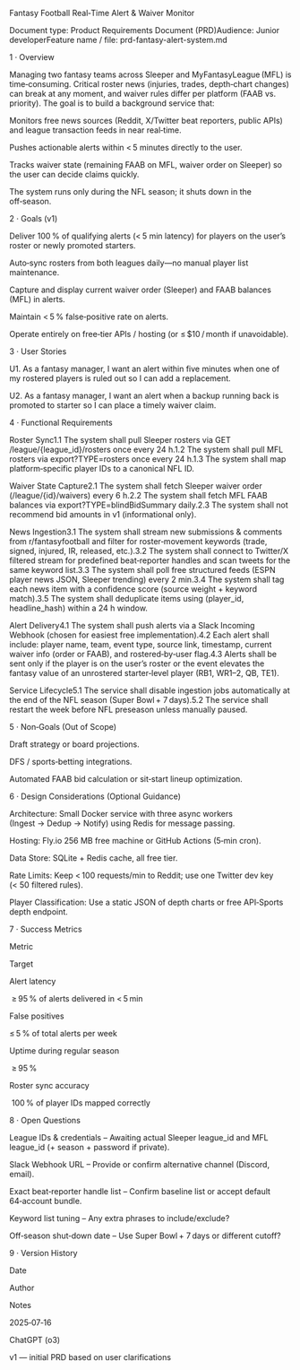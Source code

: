 Fantasy Football Real‑Time Alert & Waiver Monitor

Document type: Product Requirements Document (PRD)Audience: Junior developerFeature name / file: prd-fantasy-alert-system.md

1 · Overview

Managing two fantasy teams across Sleeper and MyFantasyLeague (MFL) is time‑consuming.  Critical roster news (injuries, trades, depth‑chart changes) can break at any moment, and waiver rules differ per platform (FAAB vs. priority).  The goal is to build a background service that:

Monitors free news sources (Reddit, X/Twitter beat reporters, public APIs) and league transaction feeds in near real‑time.

Pushes actionable alerts within < 5 minutes directly to the user.

Tracks waiver state (remaining FAAB on MFL, waiver order on Sleeper) so the user can decide claims quickly.

The system runs only during the NFL season; it shuts down in the off‑season.

2 · Goals (v1)

Deliver 100 % of qualifying alerts (< 5 min latency) for players on the user’s roster or newly promoted starters.

Auto‑sync rosters from both leagues daily—no manual player list maintenance.

Capture and display current waiver order (Sleeper) and FAAB balances (MFL) in alerts.

Maintain < 5 % false‑positive rate on alerts.

Operate entirely on free‑tier APIs / hosting (or ≤ $10 / month if unavoidable).

3 · User Stories

U1. As a fantasy manager, I want an alert within five minutes when one of my rostered players is ruled out so I can add a replacement.

U2. As a fantasy manager, I want an alert when a backup running back is promoted to starter so I can place a timely waiver claim.

4 · Functional Requirements

Roster Sync1.1 The system shall pull Sleeper rosters via GET /league/{league_id}/rosters once every 24 h.1.2 The system shall pull MFL rosters via export?TYPE=rosters once every 24 h.1.3 The system shall map platform‑specific player IDs to a canonical NFL ID.

Waiver State Capture2.1 The system shall fetch Sleeper waiver order (/league/{id}/waivers) every 6 h.2.2 The system shall fetch MFL FAAB balances via export?TYPE=blindBidSummary daily.2.3 The system shall not recommend bid amounts in v1 (informational only).

News Ingestion3.1 The system shall stream new submissions & comments from r/fantasyfootball and filter for roster‑movement keywords (trade, signed, injured, IR, released, etc.).3.2 The system shall connect to Twitter/X filtered stream for predefined beat‑reporter handles and scan tweets for the same keyword list.3.3 The system shall poll free structured feeds (ESPN player news JSON, Sleeper trending) every 2 min.3.4 The system shall tag each news item with a confidence score (source weight + keyword match).3.5 The system shall deduplicate items using (player_id, headline_hash) within a 24 h window.

Alert Delivery4.1 The system shall push alerts via a Slack Incoming Webhook (chosen for easiest free implementation).4.2 Each alert shall include: player name, team, event type, source link, timestamp, current waiver info (order or FAAB), and rostered‑by‑user flag.4.3 Alerts shall be sent only if the player is on the user’s roster or the event elevates the fantasy value of an unrostered starter‑level player (RB1, WR1–2, QB, TE1).

Service Lifecycle5.1 The service shall disable ingestion jobs automatically at the end of the NFL season (Super Bowl + 7 days).5.2 The service shall restart the week before NFL preseason unless manually paused.

5 · Non‑Goals (Out of Scope)

Draft strategy or board projections.

DFS / sports‑betting integrations.

Automated FAAB bid calculation or sit‑start lineup optimization.

6 · Design Considerations (Optional Guidance)

Architecture: Small Docker service with three async workers (Ingest → Dedup → Notify) using Redis for message passing.

Hosting: Fly.io 256 MB free machine or GitHub Actions (5‑min cron).

Data Store: SQLite + Redis cache, all free tier.

Rate Limits: Keep < 100 requests/min to Reddit; use one Twitter dev key (< 50 filtered rules).

Player Classification: Use a static JSON of depth charts or free API‑Sports depth endpoint.

7 · Success Metrics

Metric

Target

Alert latency

 ≥ 95 % of alerts delivered in < 5 min

False positives

≤ 5 % of total alerts per week

Uptime during regular season

 ≥ 95 %

Roster sync accuracy

 100 % of player IDs mapped correctly

8 · Open Questions

League IDs & credentials – Awaiting actual Sleeper league_id and MFL league_id (+ season + password if private).

Slack Webhook URL – Provide or confirm alternative channel (Discord, email).

Exact beat‑reporter handle list – Confirm baseline list or accept default 64‑account bundle.

Keyword list tuning – Any extra phrases to include/exclude?

Off‑season shut‑down date – Use Super Bowl + 7 days or different cutoff?

9 · Version History

Date

Author

Notes

2025‑07‑16

ChatGPT (o3)

v1 — initial PRD based on user clarifications

